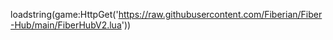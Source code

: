 loadstring(game:HttpGet('https://raw.githubusercontent.com/Fiberian/Fiber-Hub/main/FiberHubV2.lua'))
